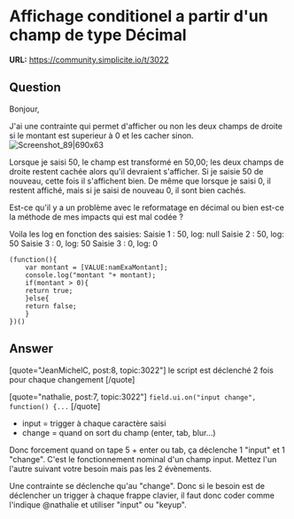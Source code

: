 # Affichage conditionel a partir d'un champ de type Décimal

**URL:** https://community.simplicite.io/t/3022

## Question
Bonjour,

J'ai une contrainte qui permet d'afficher ou non les deux champs de droite si le montant est superieur à 0 et les cacher sinon.
![Screenshot_89|690x63](upload://ktxMg0ipvaYfHzjbzICFOmJdlGY.png) 

Lorsque je saisi 50, le champ est transformé en 50,00; les deux champs de droite restent cachée alors qu'il devraient s'afficher. Si je saisie 50 de nouveau, cette fois il s'affichent bien.
De même que lorsque je saisi 0, il restent affiché, mais si je saisi de nouveau 0, il sont bien cachés. 

Est-ce qu'il y a un problème avec le reformatage en décimal ou bien est-ce la méthode de mes impacts qui est mal codée ?

Voila les log en fonction des saisies:
Saisie 1 : 50, log: null
Saisie 2 : 50, log: 50
Saisie 3 : 0, log: 50
Saisie 3 : 0, log: 0


```
(function(){  
	var montant = [VALUE:namExaMontant];
	console.log("montant "+ montant);
	if(montant > 0){
	return true;
	}else{
	return false;
	}
})()
```

## Answer
[quote="JeanMichelC, post:8, topic:3022"]
le script est déclenché 2 fois pour chaque changement
[/quote]

[quote="nathalie, post:7, topic:3022"]
`field.ui.on("input change", function() {...`
[/quote]

- input = trigger à chaque caractère saisi
- change = quand on sort du champ (enter, tab, blur...)

Donc forcement quand on tape 5 + enter ou tab, ça déclenche 1 "input" et 1 "change".
C'est le fonctionnement nominal d'un champ input.
Mettez l'un l'autre suivant votre besoin mais pas les 2 évènements.

Une contrainte se déclenche qu'au "change". Donc si le besoin est de déclencher un trigger à chaque frappe clavier, il faut donc coder comme l'indique @nathalie et utiliser "input" ou "keyup".
